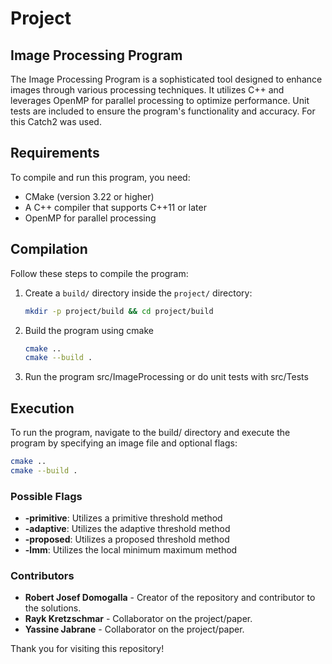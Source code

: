 # Project

## Image Processing Program

The Image Processing Program is a sophisticated tool designed to enhance images through various processing techniques. It utilizes C++ and leverages OpenMP for parallel processing to optimize performance.
Unit tests are included to ensure the program's functionality and accuracy. For this Catch2 was used.

## Requirements

To compile and run this program, you need:

- CMake (version 3.22 or higher)
- A C++ compiler that supports C++11 or later
- OpenMP for parallel processing

## Compilation

Follow these steps to compile the program:

1. Create a `build/` directory inside the `project/` directory:

   ```bash
   mkdir -p project/build && cd project/build
   ```

2. Build the program using cmake

   ```bash
   cmake ..
   cmake --build .
   ```

3. Run the program src/ImageProcessing or do unit tests with src/Tests

## Execution

To run the program, navigate to the build/ directory and execute the program by specifying an image file and optional flags:

   ```bash
   cmake ..
   cmake --build .
   ```

### Possible Flags

 + __-primitive__: Utilizes a primitive threshold method
 + __-adaptive__: Utilizes the adaptive threshold method
 + __-proposed__: Utilizes a proposed threshold method
 + __-lmm__: Utilizes the local minimum maximum method

### Contributors

- **Robert Josef Domogalla** - Creator of the repository and contributor to the solutions.
- **Rayk Kretzschmar** - Collaborator on the project/paper.
- **Yassine Jabrane** - Collaborator on the project/paper.


Thank you for visiting this repository!